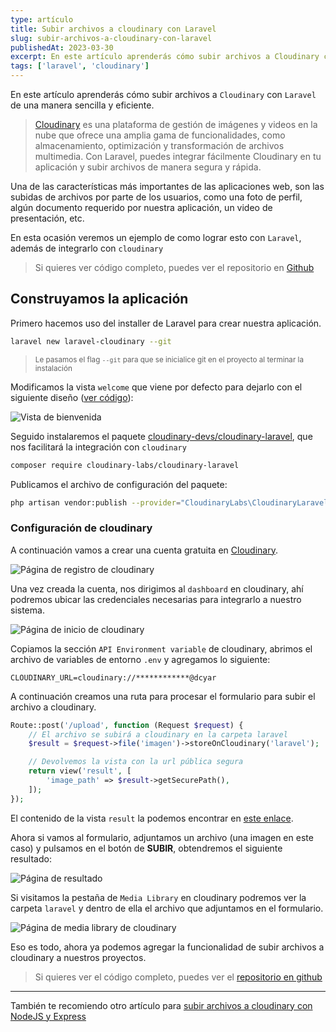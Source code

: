 ```yaml
---
type: artículo
title: Subir archivos a cloudinary con Laravel
slug: subir-archivos-a-cloudinary-con-laravel
publishedAt: 2023-03-30
excerpt: En este artículo aprenderás cómo subir archivos a Cloudinary con Laravel de una manera sencilla y eficiente. Cloudinary es una plataforma de gestión de imágenes y videos en la nube que ofrece una amplia gama de funcionalidades...
tags: ['laravel', 'cloudinary']
---
```


En este artículo aprenderás cómo subir archivos a `Cloudinary` con `Laravel` de una manera sencilla y eficiente.

> <a href="https://cloudinary.com/" target="_blank" title="cloudinary">Cloudinary</a> es una plataforma de gestión de imágenes y videos en la nube que ofrece una amplia gama de funcionalidades, como almacenamiento, optimización y transformación de archivos multimedia. Con Laravel, puedes integrar fácilmente Cloudinary en tu aplicación y subir archivos de manera segura y rápida.

Una de las características más importantes de las aplicaciones web, son las subidas de archivos por parte de los usuarios, como una foto de perfil, algún documento requerido por nuestra aplicación, un video de presentación, etc.

En esta ocasión veremos un ejemplo de como lograr esto con `Laravel`, además de integrarlo con `cloudinary`

> Si quieres ver código completo, puedes ver el repositorio en <a href="https://github.com/dcyar-learning/laravel-cloudinary" target="_blank" title="repositorio github">Github</a>

## Construyamos la aplicación

Primero hacemos uso del installer de Laravel para crear nuestra aplicación.

```sh
laravel new laravel-cloudinary --git
```

> <small>Le pasamos el flag `--git` para que se inicialice git en el proyecto al terminar la instalación</small>

Modificamos la vista `welcome` que viene por defecto para dejarlo con el siguiente diseño (<a href="https://github.com/dcyar-learning/laravel-cloudinary/blob/main/resources/views/welcome.blade.php" target="_blank" title="Archivo welcome en github">ver código</a>):

![Vista de bienvenida](/images/laravel-cloudinary/welcome-view.png)

Seguido instalaremos el paquete <a href="https://github.com/cloudinary-devs/cloudinary-laravel/#installation" target="_blank" title="paquete cloudinary laravel">cloudinary-devs/cloudinary-laravel</a>, que nos facilitará la integración con `cloudinary`

```bash
composer require cloudinary-labs/cloudinary-laravel
```

Publicamos el archivo de configuración del paquete:

```bash
php artisan vendor:publish --provider="CloudinaryLabs\CloudinaryLaravel\CloudinaryServiceProvider" --tag="cloudinary-laravel-config"
```

### Configuración de cloudinary

A continuación vamos a crear una cuenta gratuita en <a href="https://cloudinary.com/" target="_blank">Cloudinary</a>.

![Página de registro de cloudinary](/images/express-cloudinary/cloudinary-register.png)

Una vez creada la cuenta, nos dirigimos al `dashboard` en cloudinary, ahí podremos ubicar las credenciales necesarias para integrarlo a nuestro sistema.

![Página de inicio de cloudinary](/images/express-cloudinary/cloudinary-dashboard.png)

Copiamos la sección `API Environment variable` de cloudinary, abrimos el archivo de variables de entorno `.env` y agregamos lo siguiente:

```env
CLOUDINARY_URL=cloudinary://************@dcyar
```

A continuación creamos una ruta para procesar el formulario para subir el archivo a cloudinary.

```php
Route::post('/upload', function (Request $request) {
    // El archivo se subirá a cloudinary en la carpeta laravel
    $result = $request->file('imagen')->storeOnCloudinary('laravel');

    // Devolvemos la vista con la url pública segura
    return view('result', [
        'image_path' => $result->getSecurePath(),
    ]);
});
```

El contenido de la vista `result` la podemos encontrar en <a href="https://github.com/dcyar-learning/laravel-cloudinary/blob/main/resources/views/result.blade.php" target="_blank" title="Archivo welcome en github">este enlace</a>.

Ahora si vamos al formulario, adjuntamos un archivo (una imagen en este caso) y pulsamos en el botón de **SUBIR**, obtendremos el siguiente resultado:

![Página de resultado](/images/laravel-cloudinary/result-view.png)

Si visitamos la pestaña de `Media Library` en cloudinary podremos ver la carpeta `laravel` y dentro de ella el archivo que adjuntamos en el formulario.

![Página de media library de cloudinary](/images/laravel-cloudinary/cloudinary-image.png)

Eso es todo, ahora ya podemos agregar la funcionalidad de subir archivos a cloudinary a nuestros proyectos.

> Si quieres ver el código completo, puedes ver el <a href="https://github.com/dcyar-learning/laravel-cloudinary" target="_blank" title="repositorio del proyecto">repositorio en github</a>

<hr />

También te recomiendo otro artículo para <a href="/subir-archivos-a-cloudinary-con-express-y-nodejs" title="artículo para subir archivos a cloudinary con nodejs y express">subir archivos a cloudinary con NodeJS y Express</a>